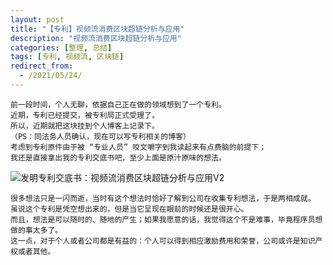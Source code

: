 ```yaml
---
layout: post
title: "【专利】视频流消费区块超链分析与应用"
description: "视频流消费区块超链分析与应用"
categories: [整理, 总结]
tags: [专利, 视频流, 区块链]
redirect_from:
  - /2021/05/24/
---
```


```
前一段时间，个人无聊，依据自己正在做的领域想到了一个专利。
近期，专利已经提交，被专利局正式受理了。
所以，近期就把这块挂到个人博客上记录下。
（PS：同法务人员确认，现在可以写专利相关的博客）
考虑到专利原件由于被 “专业人员” 咬文嚼字到我读起来有点费脑的前提下；
我还是直接拿出我的专利交底书吧，至少上面是原汁原味的想法。
```

![发明专利交底书：视频流消费区块超链分析与应用V2](https://raw.githubusercontent.com/petterobam/picture-bucket/main/vs-code/upload/imgs%E5%8F%91%E6%98%8E%E4%B8%93%E5%88%A9%E4%BA%A4%E5%BA%95%E4%B9%A6%EF%BC%9A%E8%A7%86%E9%A2%91%E6%B5%81%E6%B6%88%E8%B4%B9%E5%8C%BA%E5%9D%97%E8%B6%85%E9%93%BE%E5%88%86%E6%9E%90%E4%B8%8E%E5%BA%94%E7%94%A8V2.png)

```
很多想法只是一闪而逝，当时有这个想法时恰好了解到公司在收集专利想法，于是两相成就。
虽说这个专利是凭空想出来的，但是当它呈现在眼前的时候还是很开心。
而且，想法是可以随时的、随地的产生；如果我愿意的话，我觉得这个不是难事，毕竟程序员想做的事太多了。
这一点，对于个人或者公司都是有益的：个人可以得到相应激励费用和荣誉，公司或许是知识产权或者其他。
```